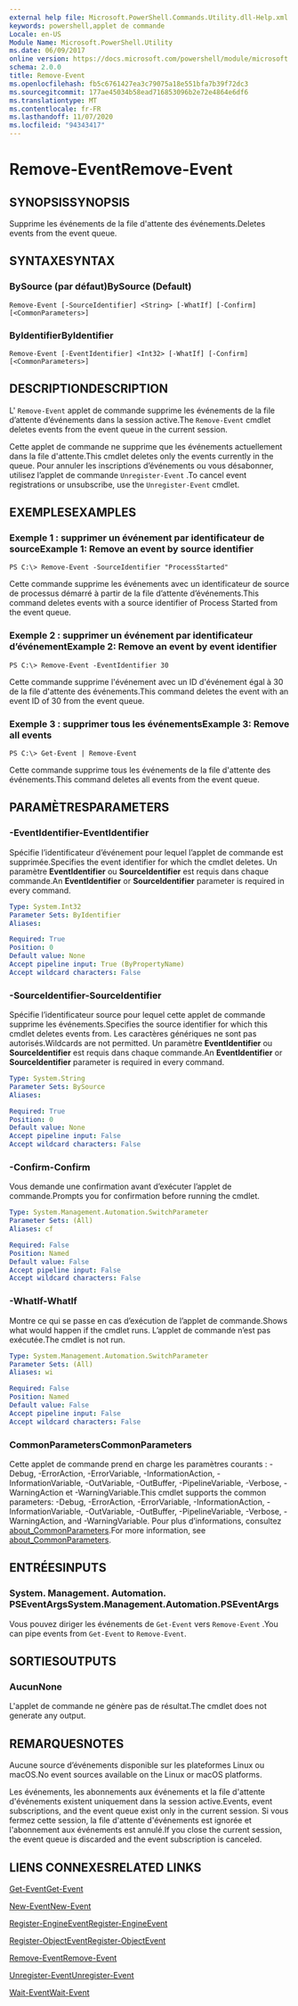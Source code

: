 ```yaml
---
external help file: Microsoft.PowerShell.Commands.Utility.dll-Help.xml
keywords: powershell,applet de commande
Locale: en-US
Module Name: Microsoft.PowerShell.Utility
ms.date: 06/09/2017
online version: https://docs.microsoft.com/powershell/module/microsoft.powershell.utility/remove-event?view=powershell-6&WT.mc_id=ps-gethelp
schema: 2.0.0
title: Remove-Event
ms.openlocfilehash: fb5c6761427ea3c79075a18e551bfa7b39f72dc3
ms.sourcegitcommit: 177ae45034b58ead716853096b2e72e4864e6df6
ms.translationtype: MT
ms.contentlocale: fr-FR
ms.lasthandoff: 11/07/2020
ms.locfileid: "94343417"
---
```

# <span data-ttu-id="1ec24-103">Remove-Event</span><span class="sxs-lookup"><span data-stu-id="1ec24-103">Remove-Event</span></span>

## <span data-ttu-id="1ec24-104">SYNOPSIS</span><span class="sxs-lookup"><span data-stu-id="1ec24-104">SYNOPSIS</span></span>
<span data-ttu-id="1ec24-105">Supprime les événements de la file d'attente des événements.</span><span class="sxs-lookup"><span data-stu-id="1ec24-105">Deletes events from the event queue.</span></span>

## <span data-ttu-id="1ec24-106">SYNTAXE</span><span class="sxs-lookup"><span data-stu-id="1ec24-106">SYNTAX</span></span>

### <span data-ttu-id="1ec24-107">BySource (par défaut)</span><span class="sxs-lookup"><span data-stu-id="1ec24-107">BySource (Default)</span></span>

```
Remove-Event [-SourceIdentifier] <String> [-WhatIf] [-Confirm] [<CommonParameters>]
```

### <span data-ttu-id="1ec24-108">ByIdentifier</span><span class="sxs-lookup"><span data-stu-id="1ec24-108">ByIdentifier</span></span>

```
Remove-Event [-EventIdentifier] <Int32> [-WhatIf] [-Confirm] [<CommonParameters>]
```

## <span data-ttu-id="1ec24-109">DESCRIPTION</span><span class="sxs-lookup"><span data-stu-id="1ec24-109">DESCRIPTION</span></span>

<span data-ttu-id="1ec24-110">L' `Remove-Event` applet de commande supprime les événements de la file d’attente d’événements dans la session active.</span><span class="sxs-lookup"><span data-stu-id="1ec24-110">The `Remove-Event` cmdlet deletes events from the event queue in the current session.</span></span>

<span data-ttu-id="1ec24-111">Cette applet de commande ne supprime que les événements actuellement dans la file d'attente.</span><span class="sxs-lookup"><span data-stu-id="1ec24-111">This cmdlet deletes only the events currently in the queue.</span></span> <span data-ttu-id="1ec24-112">Pour annuler les inscriptions d’événements ou vous désabonner, utilisez l’applet de commande `Unregister-Event` .</span><span class="sxs-lookup"><span data-stu-id="1ec24-112">To cancel event registrations or unsubscribe, use the `Unregister-Event` cmdlet.</span></span>

## <span data-ttu-id="1ec24-113">EXEMPLES</span><span class="sxs-lookup"><span data-stu-id="1ec24-113">EXAMPLES</span></span>

### <span data-ttu-id="1ec24-114">Exemple 1 : supprimer un événement par identificateur de source</span><span class="sxs-lookup"><span data-stu-id="1ec24-114">Example 1: Remove an event by source identifier</span></span>

```
PS C:\> Remove-Event -SourceIdentifier "ProcessStarted"
```

<span data-ttu-id="1ec24-115">Cette commande supprime les événements avec un identificateur de source de processus démarré à partir de la file d’attente d’événements.</span><span class="sxs-lookup"><span data-stu-id="1ec24-115">This command deletes events with a source identifier of Process Started from the event queue.</span></span>

### <span data-ttu-id="1ec24-116">Exemple 2 : supprimer un événement par identificateur d’événement</span><span class="sxs-lookup"><span data-stu-id="1ec24-116">Example 2: Remove an event by event identifier</span></span>

```
PS C:\> Remove-Event -EventIdentifier 30
```

<span data-ttu-id="1ec24-117">Cette commande supprime l'événement avec un ID d'événement égal à 30 de la file d'attente des événements.</span><span class="sxs-lookup"><span data-stu-id="1ec24-117">This command deletes the event with an event ID of 30 from the event queue.</span></span>

### <span data-ttu-id="1ec24-118">Exemple 3 : supprimer tous les événements</span><span class="sxs-lookup"><span data-stu-id="1ec24-118">Example 3: Remove all events</span></span>

```
PS C:\> Get-Event | Remove-Event
```

<span data-ttu-id="1ec24-119">Cette commande supprime tous les événements de la file d'attente des événements.</span><span class="sxs-lookup"><span data-stu-id="1ec24-119">This command deletes all events from the event queue.</span></span>

## <span data-ttu-id="1ec24-120">PARAMÈTRES</span><span class="sxs-lookup"><span data-stu-id="1ec24-120">PARAMETERS</span></span>

### <span data-ttu-id="1ec24-121">-EventIdentifier</span><span class="sxs-lookup"><span data-stu-id="1ec24-121">-EventIdentifier</span></span>

<span data-ttu-id="1ec24-122">Spécifie l’identificateur d’événement pour lequel l’applet de commande est supprimée.</span><span class="sxs-lookup"><span data-stu-id="1ec24-122">Specifies the event identifier for which the cmdlet deletes.</span></span> <span data-ttu-id="1ec24-123">Un paramètre **EventIdentifier** ou **SourceIdentifier** est requis dans chaque commande.</span><span class="sxs-lookup"><span data-stu-id="1ec24-123">An **EventIdentifier** or **SourceIdentifier** parameter is required in every command.</span></span>

```yaml
Type: System.Int32
Parameter Sets: ByIdentifier
Aliases:

Required: True
Position: 0
Default value: None
Accept pipeline input: True (ByPropertyName)
Accept wildcard characters: False
```

### <span data-ttu-id="1ec24-124">-SourceIdentifier</span><span class="sxs-lookup"><span data-stu-id="1ec24-124">-SourceIdentifier</span></span>

<span data-ttu-id="1ec24-125">Spécifie l’identificateur source pour lequel cette applet de commande supprime les événements.</span><span class="sxs-lookup"><span data-stu-id="1ec24-125">Specifies the source identifier for which this cmdlet deletes events from.</span></span> <span data-ttu-id="1ec24-126">Les caractères génériques ne sont pas autorisés.</span><span class="sxs-lookup"><span data-stu-id="1ec24-126">Wildcards are not permitted.</span></span> <span data-ttu-id="1ec24-127">Un paramètre **EventIdentifier** ou **SourceIdentifier** est requis dans chaque commande.</span><span class="sxs-lookup"><span data-stu-id="1ec24-127">An **EventIdentifier** or **SourceIdentifier** parameter is required in every command.</span></span>

```yaml
Type: System.String
Parameter Sets: BySource
Aliases:

Required: True
Position: 0
Default value: None
Accept pipeline input: False
Accept wildcard characters: False
```

### <span data-ttu-id="1ec24-128">-Confirm</span><span class="sxs-lookup"><span data-stu-id="1ec24-128">-Confirm</span></span>

<span data-ttu-id="1ec24-129">Vous demande une confirmation avant d’exécuter l’applet de commande.</span><span class="sxs-lookup"><span data-stu-id="1ec24-129">Prompts you for confirmation before running the cmdlet.</span></span>

```yaml
Type: System.Management.Automation.SwitchParameter
Parameter Sets: (All)
Aliases: cf

Required: False
Position: Named
Default value: False
Accept pipeline input: False
Accept wildcard characters: False
```

### <span data-ttu-id="1ec24-130">-WhatIf</span><span class="sxs-lookup"><span data-stu-id="1ec24-130">-WhatIf</span></span>

<span data-ttu-id="1ec24-131">Montre ce qui se passe en cas d’exécution de l’applet de commande.</span><span class="sxs-lookup"><span data-stu-id="1ec24-131">Shows what would happen if the cmdlet runs.</span></span> <span data-ttu-id="1ec24-132">L’applet de commande n’est pas exécutée.</span><span class="sxs-lookup"><span data-stu-id="1ec24-132">The cmdlet is not run.</span></span>

```yaml
Type: System.Management.Automation.SwitchParameter
Parameter Sets: (All)
Aliases: wi

Required: False
Position: Named
Default value: False
Accept pipeline input: False
Accept wildcard characters: False
```

### <span data-ttu-id="1ec24-133">CommonParameters</span><span class="sxs-lookup"><span data-stu-id="1ec24-133">CommonParameters</span></span>

<span data-ttu-id="1ec24-134">Cette applet de commande prend en charge les paramètres courants : -Debug, -ErrorAction, -ErrorVariable, -InformationAction, -InformationVariable, -OutVariable, -OutBuffer, -PipelineVariable, -Verbose, -WarningAction et -WarningVariable.</span><span class="sxs-lookup"><span data-stu-id="1ec24-134">This cmdlet supports the common parameters: -Debug, -ErrorAction, -ErrorVariable, -InformationAction, -InformationVariable, -OutVariable, -OutBuffer, -PipelineVariable, -Verbose, -WarningAction, and -WarningVariable.</span></span> <span data-ttu-id="1ec24-135">Pour plus d’informations, consultez [about_CommonParameters](https://go.microsoft.com/fwlink/?LinkID=113216).</span><span class="sxs-lookup"><span data-stu-id="1ec24-135">For more information, see [about_CommonParameters](https://go.microsoft.com/fwlink/?LinkID=113216).</span></span>

## <span data-ttu-id="1ec24-136">ENTRÉES</span><span class="sxs-lookup"><span data-stu-id="1ec24-136">INPUTS</span></span>

### <span data-ttu-id="1ec24-137">System. Management. Automation. PSEventArgs</span><span class="sxs-lookup"><span data-stu-id="1ec24-137">System.Management.Automation.PSEventArgs</span></span>

<span data-ttu-id="1ec24-138">Vous pouvez diriger les événements de `Get-Event` vers `Remove-Event` .</span><span class="sxs-lookup"><span data-stu-id="1ec24-138">You can pipe events from `Get-Event` to `Remove-Event`.</span></span>

## <span data-ttu-id="1ec24-139">SORTIES</span><span class="sxs-lookup"><span data-stu-id="1ec24-139">OUTPUTS</span></span>

### <span data-ttu-id="1ec24-140">Aucun</span><span class="sxs-lookup"><span data-stu-id="1ec24-140">None</span></span>

<span data-ttu-id="1ec24-141">L'applet de commande ne génère pas de résultat.</span><span class="sxs-lookup"><span data-stu-id="1ec24-141">The cmdlet does not generate any output.</span></span>

## <span data-ttu-id="1ec24-142">REMARQUES</span><span class="sxs-lookup"><span data-stu-id="1ec24-142">NOTES</span></span>

<span data-ttu-id="1ec24-143">Aucune source d’événements disponible sur les plateformes Linux ou macOS.</span><span class="sxs-lookup"><span data-stu-id="1ec24-143">No event sources available on the Linux or macOS platforms.</span></span>

<span data-ttu-id="1ec24-144">Les événements, les abonnements aux événements et la file d'attente d'événements existent uniquement dans la session active.</span><span class="sxs-lookup"><span data-stu-id="1ec24-144">Events, event subscriptions, and the event queue exist only in the current session.</span></span> <span data-ttu-id="1ec24-145">Si vous fermez cette session, la file d'attente d'événements est ignorée et l'abonnement aux événements est annulé.</span><span class="sxs-lookup"><span data-stu-id="1ec24-145">If you close the current session, the event queue is discarded and the event subscription is canceled.</span></span>

## <span data-ttu-id="1ec24-146">LIENS CONNEXES</span><span class="sxs-lookup"><span data-stu-id="1ec24-146">RELATED LINKS</span></span>

[<span data-ttu-id="1ec24-147">Get-Event</span><span class="sxs-lookup"><span data-stu-id="1ec24-147">Get-Event</span></span>](Get-Event.md)

[<span data-ttu-id="1ec24-148">New-Event</span><span class="sxs-lookup"><span data-stu-id="1ec24-148">New-Event</span></span>](New-Event.md)

[<span data-ttu-id="1ec24-149">Register-EngineEvent</span><span class="sxs-lookup"><span data-stu-id="1ec24-149">Register-EngineEvent</span></span>](Register-EngineEvent.md)

[<span data-ttu-id="1ec24-150">Register-ObjectEvent</span><span class="sxs-lookup"><span data-stu-id="1ec24-150">Register-ObjectEvent</span></span>](Register-ObjectEvent.md)

[<span data-ttu-id="1ec24-151">Remove-Event</span><span class="sxs-lookup"><span data-stu-id="1ec24-151">Remove-Event</span></span>](Remove-Event.md)

[<span data-ttu-id="1ec24-152">Unregister-Event</span><span class="sxs-lookup"><span data-stu-id="1ec24-152">Unregister-Event</span></span>](Unregister-Event.md)

[<span data-ttu-id="1ec24-153">Wait-Event</span><span class="sxs-lookup"><span data-stu-id="1ec24-153">Wait-Event</span></span>](Wait-Event.md)

